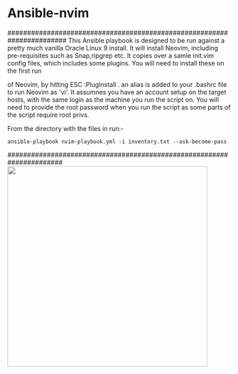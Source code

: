 # Ansible-nvim
#######################################################################
This Ansible playbook is designed to be run against a pretty much vanilla
Oracle Linux 9 install. It will install Neovim, including pre-requisites
such as Snap,ripgrep etc. It copies over a samle init.vim config files,
which includes some plugins. You will need to install these on the first run

of Neovim, by hitting ESC :PlugInstall .
an alias is added to your .bashrc file to run Neovim as 'vi'.
It assumnes you have an account setup on the target hosts, with the same
login as the machine you run the script on. You will need to provide the
root password when you run the script as some parts of the script require
root privs.
  
 
From the directory with the files in run:-

`ansible-playbook nvim-playbook.yml -i inventory.txt --ask-become-pass `

######################################################################
<img src="https://raw.githubusercontent.com/mcdent/Ansible-nvim-repo/main/screenshot1.jpg" height="450">
